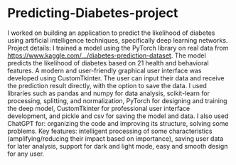 # Predicting-Diabetes-project
I worked on building an application to predict the likelihood of diabetes using artificial intelligence techniques, specifically deep learning networks. Project details: I trained a model using the PyTorch library on real data from https://www.kaggle.com/.../diabetes-prediction-dataset. The model predicts the likelihood of diabetes based on 21 health and behavioral features. A modern and user-friendly graphical user interface was developed using CustomTkinter. The user can input their data and receive the prediction result directly, with the option to save the data. I used libraries such as pandas and numpy for data analysis, scikit-learn for processing, splitting, and normalization, PyTorch for designing and training the deep model, CustomTkinter for professional user interface development, and pickle and csv for saving the model and data. I also used ChatGPT for: organizing the code and improving its structure, solving some problems. Key features: intelligent processing of some characteristics (amplifying/reducing their impact based on importance), saving user data for later analysis, support for dark and light mode, easy and smooth design for any user.
